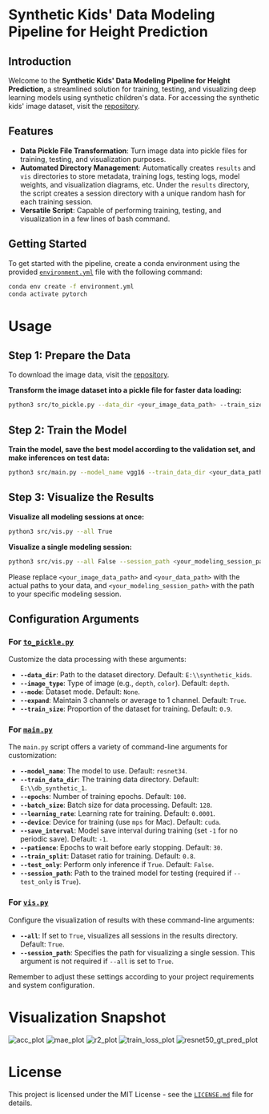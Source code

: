 # Synthetic Kids' Data Modeling Pipeline for Height Prediction

## Introduction
Welcome to the **Synthetic Kids' Data Modeling Pipeline for Height Prediction**, a streamlined solution for training, testing, and visualizing deep learning models using synthetic children's data. For accessing the synthetic kids' image dataset, visit the [repository](https://github.com/davidberth/ac297r_project6).

## Features
- **Data Pickle File Transformation**: Turn image data into pickle files for training, testing, and visualization purposes.
- **Automated Directory Management**: Automatically creates `results` and `vis` directories to store metadata, training logs, testing logs, model weights, and visualization diagrams, etc. Under the `results` directory, the script creates a session directory with a unique random hash for each training session.
- **Versatile Script**: Capable of performing training, testing, and visualization in a few lines of bash command.

## Getting Started
To get started with the pipeline, create a conda environment using the provided [`environment.yml`](src/environment.yml) file with the following command:

```bash
conda env create -f environment.yml
conda activate pytorch
```

# Usage

## Step 1: Prepare the Data
To download the image data, visit the [repository](https://github.com/davidberth/ac297r_project6).

**Transform the image dataset into a pickle file for faster data loading:**
```bash
python3 src/to_pickle.py --data_dir <your_image_data_path> --train_size 0.9
```

## Step 2: Train the Model

**Train the model, save the best model according to the validation set, and make inferences on test data:**
```bash
python3 src/main.py --model_name vgg16 --train_data_dir <your_data_path> --epochs 200 --batch_size 64 --device cuda
```

## Step 3: Visualize the Results

**Visualize all modeling sessions at once:**
```bash
python3 src/vis.py --all True
```

**Visualize a single modeling session:**
```bash
python3 src/vis.py --all False --session_path <your_modeling_session_path>
```

Please replace `<your_image_data_path>` and `<your_data_path>` with the actual paths to your data, and `<your_modeling_session_path>` with the path to your specific modeling session.

## Configuration Arguments

### For [`to_pickle.py`](src/to_pickle.py)
Customize the data processing with these arguments:

- **`--data_dir`**: Path to the dataset directory. Default: `E:\\synthetic_kids`.
- **`--image_type`**: Type of image (e.g., `depth`, `color`). Default: `depth`.
- **`--mode`**: Dataset mode. Default: `None`.
- **`--expand`**: Maintain 3 channels or average to 1 channel. Default: `True`.
- **`--train_size`**: Proportion of the dataset for training. Default: `0.9`.

### For [`main.py`](src/main.py)
The `main.py` script offers a variety of command-line arguments for customization:

- **`--model_name`**: The model to use. Default: `resnet34`.
- **`--train_data_dir`**: The training data directory. Default: `E:\\db_synthetic_1`.
- **`--epochs`**: Number of training epochs. Default: `100`.
- **`--batch_size`**: Batch size for data processing. Default: `128`.
- **`--learning_rate`**: Learning rate for training. Default: `0.0001`.
- **`--device`**: Device for training (use `mps` for Mac). Default: `cuda`.
- **`--save_interval`**: Model save interval during training (set `-1` for no periodic save). Default: `-1`.
- **`--patience`**: Epochs to wait before early stopping. Default: `30`.
- **`--train_split`**: Dataset ratio for training. Default: `0.8`.
- **`--test_only`**: Perform only inference if `True`. Default: `False`.
- **`--session_path`**: Path to the trained model for testing (required if `--test_only` is `True`).

### For [`vis.py`](src/vis.py)
Configure the visualization of results with these command-line arguments:

- **`--all`**: If set to `True`, visualizes all sessions in the results directory. Default: `True`.
- **`--session_path`**: Specifies the path for visualizing a single session. This argument is not required if `--all` is set to `True`.

Remember to adjust these settings according to your project requirements and system configuration.

# Visualization Snapshot
![acc_plot](https://github.com/hiyuantang/modeling_pipeline/assets/24949723/386142b2-9bd3-4f99-9317-a9cd3f6564e0)
![mae_plot](https://github.com/hiyuantang/modeling_pipeline/assets/24949723/7e16b064-881b-4bcd-ab44-cae6f0844846)
![r2_plot](https://github.com/hiyuantang/modeling_pipeline/assets/24949723/9ba7a287-467d-490e-8fd3-6371ac29f1ab)
![train_loss_plot](https://github.com/hiyuantang/modeling_pipeline/assets/24949723/818ba8e7-7328-4866-9925-a7a0cdc07bc7)
![resnet50_gt_pred_plot](https://github.com/hiyuantang/modeling_pipeline/assets/24949723/48c580db-1665-41b6-8be2-dd0c3fcbe330)


# License
This project is licensed under the MIT License - see the [`LICENSE.md`](LICENSE) file for details.
